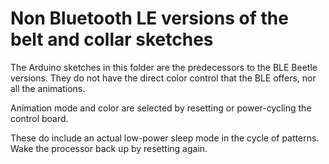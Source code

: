 # Non Bluetooth LE versions of the belt and collar sketches

The Arduino sketches in this folder are the predecessors to the BLE Beetle versions. 
They do not have the direct color control that the BLE offers, nor all the animations.

Animation mode and color are selected by resetting or power-cycling the control board.

These do include an actual low-power sleep mode in the cycle of patterns. Wake the processor back up by resetting again.

